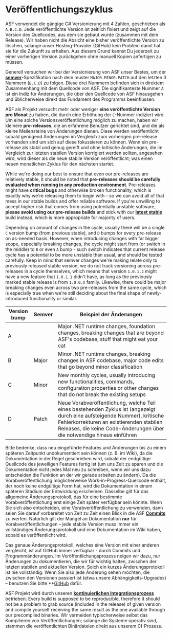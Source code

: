 # Veröffentlichungszyklus

ASF verwendet die gängige C# Versionierung mit 4 Zahlen, geschrieben als `A.B.C.D`. Jede veröffentlichte Version ist zeitlich fixiert und zeigt auf die Version des Quellcodes, aus dem sie gebaut wurde (zusammen mit dem Release). Wir haben nicht die Absicht eine bisher veröffentlichte Version zu löschen, solange unser Hosting-Provider (GitHub) kein Problem damit hat sie für die Zukunft zu erhalten. Aus diesem Grund kannst Du jederzeit zu einer vorherigen Version zurückgehen ohne manuell Kopien anfertigen zu müssen.

Generell versuchen wir bei der Versionierung von ASF unser Bestes, um der **[semver](https://semver.org)**-Spezifikation nach dem muster `MAJOR.MINOR.PATCH` auf den letzten 3 Nummern (`B.C.D`) zu folgen. Diese drei Nummern befinden sich in direktem Zusammenhang mit dem Quellcode von ASF. Die signifikanteste Nummer `A` ist ein Indiz für Änderungen, die über den Quellcode von ASF hinausgehen und üblicherweise direkt das Fundament des Programms beeinflussen.

ASF als Projekt versucht mehr oder weniger **eine veröffentlichte Version pro Monat** zu haben, die durch eine Erhöhung der `C`-Nummer indiziert wird. Um eine solche Versionsveröffentlichung möglich zu machen, haben wir kleinere **pre-releases**, die an erfahrene Benutzer gerichtet sind, und die als kleine Meilensteine von Änderungen dienen. Diese werden veröffentlicht sobald genügend Änderungen im Vergleich zum vorherigen pre-release vorhanden sind um sich auf diese fokussieren zu können. Wenn ein pre-release als stabil und genug gereift und ohne kritische Änderungen, die im Vergleich zur letzten stabilen Version korrigiert werden sollten, angesehen wird, wird dieser als die neue stabile Version veröffentlicht; was einen neuen monatlichen Zyklus für den nächsten startet.

While we're doing our best to ensure that even our pre-releases are relatively stable, it should be noted that **pre-releases should be carefully evaluated when running in any production environment**. Pre-releases might have **critical bugs** and otherwise broken functionality, which is exactly why we're releasing them to begin with - so we can avoid all of that mess in our stable builds and offer reliable software. If you're unwilling to accept higher risk that comes from using potentially unstable software, **please avoid using our pre-release builds** and stick with our **[latest stable](https://github.com/JustArchiNET/ArchiSteamFarm/releases/latest)** build instead, which is more appropriate for majority of users.

Depending on amount of changes in the cycle, usually there will be a single `C` version bump (from previous stable), and `D` bumps for every pre-release on as-needed basis. However, when introducing changes with far bigger scope, especially breaking changes, the cycle might start from (or switch in the middle) to `B` or even `A` bump - such switch indicates that current release cycle has a potential to be more unstable than usual, and should be tested carefully. Keep in mind that semver changes we're making relate only to previously released stable version, we do not track versioning across pre-releases in a cycle themselves, which means that version `1.0.1.2` might have a new feature that `1.0.1.1` didn't have, as long as the previously marked stable release is from `1.0.0.X` family. Likewise, there could be major breaking changes even across two pre-releases from the same cycle, which is especially true when we're still deciding about the final shape of newly-introduced functionality or similar.

| Version bump | Semver | Beispiel der Änderungen                                                                                                                                                                                                                         |
| ------------ | ------ | ----------------------------------------------------------------------------------------------------------------------------------------------------------------------------------------------------------------------------------------------- |
| A            |        | Major .NET runtime changes, foundation changes, breaking changes that are beyond ASF's codebase, stuff that might eat your cat                                                                                                                  |
| B            | Major  | Minor .NET runtime changes, breaking changes in ASF codebase, major code edits that go beyond minor classification                                                                                                                              |
| C            | Minor  | New monthly cycles, usually introducing new functionalities, commands, configuration properties or other changes that do not break the existing setups                                                                                          |
| D            | Patch  | Neue Vorabveröffentlichung, welche Teil eines bestehenden Zyklus ist (angezeigt durch eine aufsteigende Nummer), kritische Fehlerkorrekturen an existierenden stabilen Releases, die keine Code-Änderungen über die notwendige hinaus einführen |

Bitte bedenke, dass neu eingeführte Features und Änderungen bis zu einem späteren Zeitpunkt undokumentiert sein können (z. B. im Wiki), da die Dokumentation in der Regel geschrieben wird, sobald der endgültige Quellcode des jeweiligen Features fertig ist (um uns Zeit zu sparen und die Dokumentation nicht jedes Mal neu zu schreiben, wenn wir uns dazu entscheiden die Funktion an der wir gerade arbeiten zu ändern). Da die Vorabveröffentlichung möglicherweise Work-in-Progress-Quellcode enthält, der noch keine endgültige Form hat, wird die Dokumentation in einem späteren Stadium der Entwicklung erscheinen. Dasselbe gilt für das allgemeine Änderungsprotokoll, das für eine bestimmte Vorabveröffentlichung erst einige Zeit später verfügbar sein könnte. Wenn Sie sich also entscheiden, eine Vorabveröffentlichung zu verwenden, dann seien Sie darauf vorbereitet von Zeit zu Zeit einen Blick in die ASF **[Commits](https://github.com/JustArchiNET/ArchiSteamFarm/commits/main)** zu werfen. Natürlich gilt der Mangel an Dokumentation **nur** für Vorabveröffentlichungen – jede stabile Version muss immer ein vollständiges Änderungsprotokoll und eine Dokumentation im Wiki haben, sobald es veröffentlicht wird.

Das genaue Änderungsprotokoll, welches eine Version mit einer anderen vergleicht, ist auf GitHub immer verfügbar - durch Commits und Programmänderungen. Im Veröffentlichungsprozess neigen wir dazu, nur Änderungen zu dokumentieren, die wir für wichtig halten, zwischen der letzten stabilen und aktuellen Version. Solch ein kurzes Änderungsprotokoll ist nie vollständig. Wenn Sie also jede Änderung sehen möchten, die zwischen den Versionen passiert ist (etwa unsere Abhängigkeits-Upgrades) – benutzen Sie bitte **[GitHub](https://github.com/JustArchiNET/ArchiSteamFarm/compare) dafür.</p>

ASF Projekt wird durch unseren **[kontinuierlichen Integrationsprozess](https://github.com/JustArchiNET/ArchiSteamFarm/actions)** betrieben. Every build is supposed to be reproducible, therefore it should not be a problem to grab source (included in the release) of given version and compile yourself receiving the same result as the one available through our precompiled binaries. Wir vermeiden typischerweise selbst das Kompilieren von Veröffentlichungen; solange die Systeme operativ sind, stammen die veröffentlichten Binärdateien direkt aus unserem CI-Prozess.